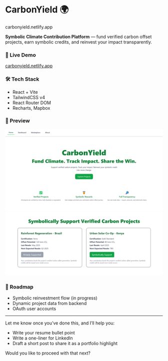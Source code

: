# CarbonYield 🌍

carbonyield.netlify.app

**Symbolic Climate Contribution Platform** — fund verified carbon offset projects, earn symbolic credits, and reinvest your impact transparently.

### 🔗 Live Demo
[carbonyield.netlify.app](https://carbonyield.netlify.app)

### 🛠 Tech Stack
- React + Vite
- TailwindCSS v4
- React Router DOM
- Recharts, Mapbox

### 📸 Preview
![Screenshot](public/Home_CarbonYield.png)
![Screenshot](public/Marketplace_CarbonYield.png)

### 🚧 Roadmap
- Symbolic reinvestment flow (in progress)
- Dynamic project data from backend
- OAuth user accounts

---

Let me know once you’ve done this, and I’ll help you:
- Write your resume bullet point
- Write a one-liner for LinkedIn
- Draft a short post to share it as a portfolio highlight

Would you like to proceed with that next?
